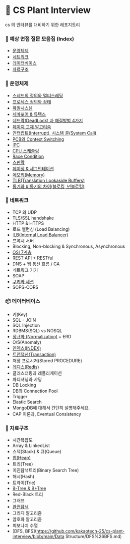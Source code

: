 # 🌱 CS Plant Interview
cs 의 인터뷰를 대비하기 위한 레포지토리 

### 🎤 예상 면접 질문 모음집 (Index)

- [운영체제](https://github.com/kakaotech-25/cs-plant-interview/issues?q=is%3Aopen+is%3Aissue+label%3A%22%F0%9F%9A%A8+%EC%9A%B4%EC%98%81%EC%B2%B4%EC%A0%9C%22)
- [네트워크](https://github.com/kakaotech-25/cs-plant-interview/labels/%F0%9F%93%A1%20%EB%84%A4%ED%8A%B8%EC%9B%8C%ED%81%AC)
- [데이터베이스](https://github.com/kakaotech-25/cs-plant-interview/labels/%F0%9F%92%BF%20%EB%8D%B0%EC%9D%B4%ED%84%B0%EB%B2%A0%EC%9D%B4%EC%8A%A4)
- [자료구조](https://github.com/kakaotech-25/cs-plant-interview/labels/%F0%9F%93%82%20%EC%9E%90%EB%A3%8C%EA%B5%AC%EC%A1%B0)

### 🚨 운영체제

- [스레드의 정의와 멀티스레딩](https://github.com/kakaotech-25/cs-plant-interview/blob/main/OS/스레드의%20정의와%20멀티스레딩.md)
- [프로세스 정의와 상태]()
- [파일시스템](https://github.com/kakaotech-25/cs-plant-interview/blob/main/OS/%ED%8C%8C%EC%9D%BC%EC%8B%9C%EC%8A%A4%ED%85%9C/%ED%8C%8C%EC%9D%BC%EC%8B%9C%EC%8A%A4%ED%85%9C%20%EA%B0%9C%EC%9A%94.md)
- [세마포어 & 뮤텍스](https://github.com/kakaotech-25/cs-plant-interview/blob/main/OS/%EC%84%B8%EB%A7%88%ED%8F%AC%EC%96%B4%20%26%20%EB%AE%A4%ED%85%8D%EC%8A%A4.md)
- [데드락(DeadLock) 과 해결방법 4가지](https://github.com/kakaotech-25/cs-plant-interview/blob/main/OS/%EB%8D%B0%EB%93%9C%EB%9D%BD(DeadLock)%20%EA%B3%BC%20%ED%95%B4%EA%B2%B0%EB%B0%A9%EB%B2%95%204%EA%B0%80%EC%A7%80.md)
- [페이지 교체 알고리즘](https://github.com/kakaotech-25/cs-plant-interview/blob/main/OS/%ED%8E%98%EC%9D%B4%EC%A7%80%20%EA%B5%90%EC%B2%B4%20%EC%95%8C%EA%B3%A0%EB%A6%AC%EC%A6%98.md)
- [인터럽트(Interrupt), 시스템 콜(System Call)](https://github.com/kakaotech-25/cs-plant-interview/blob/main/OS/%EC%8B%9C%EC%8A%A4%ED%85%9C%EC%BD%9C%EA%B3%BC%20%EC%9D%B8%ED%84%B0%EB%9F%BD%ED%8A%B8.md)
- [PCB와 Context Switching](https://github.com/kakaotech-25/cs-plant-interview/blob/main/OS/PCB와%20Context%20Switching.md)
- [IPC](https://github.com/kakaotech-25/cs-plant-interview/blob/main/OS/IPC.md) 
- [CPU 스케줄링](https://github.com/kakaotech-25/cs-plant-interview/blob/main/OS/CPU%20%EC%8A%A4%EC%BC%80%EC%A4%84%EB%A7%81.md)
- [Race Condition](https://github.com/kakaotech-25/cs-plant-interview/blob/main/OS/%EA%B2%BD%EC%9F%81%EC%A1%B0%EA%B1%B4.md)
- [스핀락](https://github.com/kakaotech-25/cs-plant-interview/blob/main/OS/%EC%8A%A4%ED%95%80%EB%9D%BD.md)
- [페이징 & 세그먼테이션](https://github.com/kakaotech-25/cs-plant-interview/blob/main/OS/%ED%8E%98%EC%9D%B4%EC%A7%80%EC%99%80%20%EC%84%B8%EA%B7%B8%EB%A8%BC%ED%85%8C%EC%9D%B4%EC%85%98.md) 
- [메모리(Memory)](https://github.com/kakaotech-25/cs-plant-interview/blob/main/OS/%EB%A9%94%EB%AA%A8%EB%A6%AC.md)
- [TLB(Translation Lookaside Buffers)](https://github.com/kakaotech-25/cs-plant-interview/blob/main/OS/TLB(Translation%20Lookaside%20Buffer).md)
- [동기와 비동기의 차이(블로킹, 넌블로킹)](https://github.com/kakaotech-25/cs-plant-interview/blob/main/OS/%EB%8F%99%EA%B8%B0%EC%99%80%20%EB%B9%84%EB%8F%99%EA%B8%B0%EC%9D%98%20%EC%B0%A8%EC%9D%B4(%EB%B8%94%EB%A1%9C%ED%82%B9%EA%B3%BC%20%EB%84%8C%EB%B8%94%EB%A1%9C%ED%82%B9).md)

### 📡 네트워크

- TCP 와 UDP
- TLS/SSL handshake
- HTTP & HTTPS
- 로드 밸런싱 (Load Balancing)
- [ILB(Internal Load Balancer)](https://github.com/kakaotech-25/cs-plant-interview/blob/main/Network/ILB.md)
- 프록시 서버
- Blocking, Non-blocking & Synchronous, Asynchronous
- [OSI 7계층](https://github.com/kakaotech-25/cs-plant-interview/blob/main/Network/OSI%207%EA%B3%84%EC%B8%B5.md)
- REST API + RESTful
- DNS + 웹 통신 흐름 / CA
- 네트워크 기기
- SOAP
- [쿠키와 세션](https://github.com/kakaotech-25/cs-plant-interview/blob/main/Network/쿠키와%20세션.md)
- SOPS-CORS

### 📦 데이터베이스

- 키(Key)
- SQL - JOIN
- SQL Injection
- RDBMS(SQL) vs NOSQL
- [정규화 (Normalization)](https://github.com/kakaotech-25/cs-plant-interview/blob/main/DB/%EC%A0%95%EA%B7%9C%ED%98%95.md) + ERD
- O/S(Anomaly)
- [인덱스(INDEX)](https://github.com/kakaotech-25/cs-plant-interview/blob/main/DB/%EC%9D%B8%EB%8D%B1%EC%8A%A4.md)
- [트랜잭션(Transaction)](https://github.com/kakaotech-25/cs-plant-interview/blob/main/DB/%ED%8A%B8%EB%9E%9C%EC%9E%AD%EC%85%98.md)
- 저장 프로시저(Stored PROCEDURE)
- [레디스(Redis)](https://github.com/kakaotech-25/cs-plant-interview/blob/main/DB/%EB%A0%88%EB%94%94%EC%8A%A4.md)
- 클러스터링과 레플리케이션
- 파티셔닝과 샤딩
- DB Locking
- DB의 Connection Pool
- Trigger
- Elastic Search
- MongoDB에 대해서 간단히 설명해주세요.
- CAP 이론과, Eventual Consistency

### 📂 자료구조

- 시간복잡도
- Array & LinkedList
- 스택(Stack) & 큐(Queue)
- [힙(Heap)](https://github.com/kakaotech-25/cs-plant-interview/blob/main/Data%20Structure/heap.md)
- 트리(Tree)
- 이진탐색트리(Binary Search Tree)
- 해시(Hash)
- 트라이(Trie)
- [B-Tree & B+Tree](https://haon.blog/database/index-basic/)
- Red-Black 트리
- 그래프
- [완전탐색](https://github.com/kakaotech-25/cs-plant-interview/blob/main/Data%20Structure/%EC%99%84%EC%A0%84%ED%83%90%EC%83%89.md)
- 그리디 알고리즘
- 암호화 알고리즘
- 피보나치 수열
- [DFS, BFS](https://github.com/kakaotech-25/cs-plant-interview/blob/main/Data Structure/DFS%26BFS.md)
